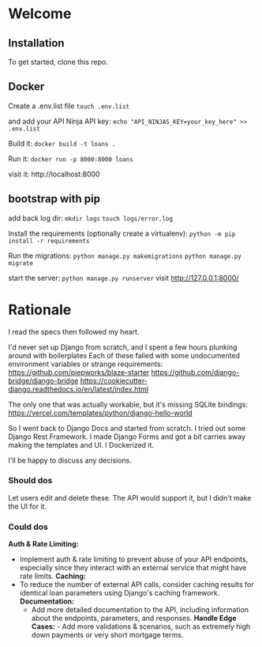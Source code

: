 # Welcome

## Installation

To get started, clone this repo.

## Docker
Create a .env.list file 
`touch .env.list`

and add your API Ninja API key:
`echo "API_NINJAS_KEY=your_key_here" >> .env.list`

Build it:
`docker build -t loans .`

Run it:
`docker run -p 8000:8000 loans`

visit it: 
http://localhost:8000 

## bootstrap with pip
add back log dir:
`mkdir logs`
`touch logs/error.log`

Install the requirements (optionally create a virtualenv):
`python -m pip install -r requirements`

Run the migrations:
`python manage.py makemigrations`
`python manage.py migrate`

start the server:
`python manage.py runserver`
visit http://127.0.0.1:8000/

# Rationale

I read the specs then followed my heart.

I'd never set up Django from scratch, and I spent a few hours plunking around with boilerplates
Each of these falied with some undocumented environment variables or strange requirements: 
https://github.com/piepworks/blaze-starter
https://github.com/django-bridge/django-bridge
https://cookiecutter-django.readthedocs.io/en/latest/index.html

The only one that was actually workable, but it's missing SQLite bindings:
https://vercel.com/templates/python/django-hello-world

So I went back to Django Docs and started from scratch.
I tried out some Django Rest Framework.
I made Django Forms and got a bit carries away making the templates and UI.
I Dockerized it.

I'll be happy to discuss any decisions.

### Should dos
Let users edit and delete these. The API would support it, but I didn't make the UI for it.

### Could dos

**Auth & Rate Limiting:**
   - Implement auth & rate limiting to prevent abuse of your API endpoints, especially since they interact with an external service that might have rate limits.
**Caching:**
   - To reduce the number of external API calls, consider caching results for identical loan parameters using Django's caching framework.
**Documentation:**
     - Add more detailed documentation to the API, including information about the endpoints, parameters, and responses.
**Handle Edge Cases:**
    - Add more validations & scenarios, such as extremely high down payments or very short mortgage terms.